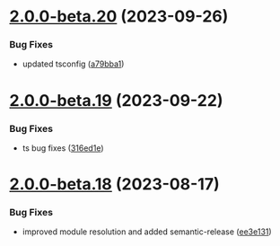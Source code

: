 # [2.0.0-beta.20](https://github.com/vue-interface/activity-indicator/compare/v2.0.0-beta.19...v2.0.0-beta.20) (2023-09-26)


### Bug Fixes

* updated tsconfig ([a79bba1](https://github.com/vue-interface/activity-indicator/commit/a79bba1d03b1a44be259b21ff81dd516b9ce343c))

# [2.0.0-beta.19](https://github.com/vue-interface/activity-indicator/compare/v2.0.0-beta.18...v2.0.0-beta.19) (2023-09-22)


### Bug Fixes

* ts bug fixes ([316ed1e](https://github.com/vue-interface/activity-indicator/commit/316ed1e85ad9945ec04cdab39b02ae3d98689188))

# [2.0.0-beta.18](https://github.com/vue-interface/activity-indicator/compare/v2.0.0-beta.17...v2.0.0-beta.18) (2023-08-17)


### Bug Fixes

* improved module resolution and added semantic-release ([ee3e131](https://github.com/vue-interface/activity-indicator/commit/ee3e1318da51ce789324dbfc3fcaa4438563a701))
